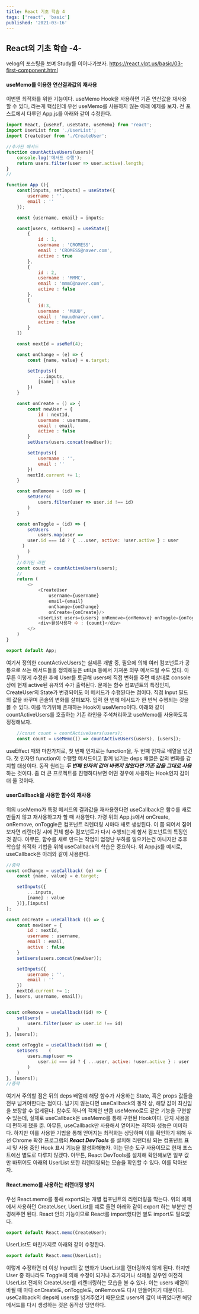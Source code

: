 ```yaml
---
title: React 기초 학습 4
tags: ['react', 'basic']
published: '2021-03-16'
---
```


## React의 기초 학습 -4-
velog의 포스팅을 보며 Study를 이어나가보자.
https://react.vlpt.us/basic/03-first-component.html

#### useMemo를 이용한 연산결과값의 재사용
이번엔 최적화를 위한 기능이다. useMemo Hook을 사용하면 기존 연산값을 재사용 할 수 있다, 라는게 핵심인데 우선 useMemo를 사용하지 않는 아래 예제를 보자. 전 포스트에서 다루던 App.js를 아래와 같이 수정한다.
```javascript
import React, {useRef, useState, useMemo} from 'react';
import UserList from './UserList';
import CreateUser from './CreateUser';

//추가된 메서드
function countActiveUsers(users){
	console.log('메서드 수행');
	return users.filter(user => user.active).length;
}
//

function App (){
	const[inputs, setInputs] = useState({
		username : '',
		email : ''
	});

	const {username, email} = inputs;

	const[users, setUsers] = useState([
		{
			id : 1,
			username : 'CROMESS',
			email : 'CROMESS@naver.com',
			active : true
		},
		{
			id : 2,
			username : 'MMMC',
			email : 'mmmC@naver.com',
			active : false
		},
		{
			id:3,
			username : 'MUUU',
			email : 'muuu@naver.com',
			active : false
		}
	])

	const nextId = useRef(4);

	const onChange = (e) => {
		const {name, value} = e.target;

		setInputs({
			...inputs,
			[name] : value
		})
	}

	const onCreate = () => {
		const newUser = {
			id : nextId,
			username : username,
			email : email,
			active : false
		}
		setUsers(users.concat(newUser));

		setInputs({
			username : '',
			email : ''
		})
		nextId.current += 1;
	}

	const onRemove = (id) => {
		setUsers(
			users.filter(user => user.id !== id)
		)
	}

	const onToggle = (id) => {
		setUsers	(
			users.map(user =>
        user.id === id ? { ...user, active: !user.active } : user
      )
		)
	}
	//추가된 라인
	const count = countActiveUsers(users);
	//
	return (
		<>
			<CreateUser
				username={username}
				email={email}
				onChange={onChange}
				onCreate={onCreate}/>
			<UserList users={users} onRemove={onRemove} onToggle={onToggle} />
			<div>활성사용자 수 : {count}</div>
		</>
	)
}

export default App;
```
여기서 정의한 countActiveUsers는 실제론 개발 중, 필요에 의해 여러 컴포넌트가 공통으로 쓰는 메서드들을 정의해놓은 util.js 등에서 가져온 외부 메서드일 수도 있다. 아무튼 이렇게 수정한 후에 User를 토글해 users에 직접 변화를 주면 예상대로 console상에 현재 active된 유저의 수가 출력된다. 문제는 함수 컴포넌트의 특징인지, CreateUser의 State가 변경되어도 이 메서드가 수행된다는 점이다. 직접 Input 필드의 값을 바꾸며 콘솔의 변화를 살펴보자. 입력 한 번에 메서드가 한 번씩 수행되는 것을 볼 수 있다. 이를 막기위해 존재하는 Hook이 useMemo이다. 아래와 같이 countActiveUsers를 호출하는 기존 라인을 주석처리하고 useMemo를 사용하도록 정정해보자.
```javascript
	//const count = countActiveUsers(users);
	const count = useMemo(() => countActiveUsers(users), [users]);
```
useEffect 때와 마찬가지로, 첫 번째 인자로는 function을, 두 번째 인자로 배열을 넘긴다. 첫 인자인 function이 수행할 메서드이고 함께 넘기는 deps 배열은 값의 변화를 감지할 대상이다. 동작 원리는 ***두 번째 인자의 값이 바뀌지 않았다면 기존 값을 그대로 사용*** 하는 것이다. 좀 더 큰 프로젝트를 진행하다보면 어떤 경우에 사용하는 Hook인지 감이 더 올 것이다.

#### userCallback을 사용한 함수의 재사용
위의 useMemo가 특정 메서드의 결과값을 재사용한다면 useCallback은 함수를 새로 만들지 않고 재사용하고자 할 때 사용한다. 가령 위의 App.js에서 onCreate, onRemove, onToggle은 컴포넌트 리렌더링 시마다 새로 생성된다. 이 쯤 되어서 짚어보자면 리랜더링 시에 전체 함수 컴포넌트가 다시 수행되는게 함서 컴포넌트의 특징인 것 같다. 아무튼, 함수를 새로 만드는 작업이 엄청난 부하를 일으키는건 아니지만 추후 학습할 최적화 기법을 위해 useCallback의 학습은 중요하다. 위 App.js를 예시로, useCallback은 아래와 같이 사용한다.
```javascript
//중략
const onChange = useCallback( (e) => {
	const {name, value} = e.target;

	setInputs({
		...inputs,
		[name] : value
	})},[inputs]
);

const onCreate = useCallback (() => {
	const newUser = {
		id : nextId,
		username : username,
		email : email,
		active : false
	}
	setUsers(users.concat(newUser));

	setInputs({
		username : '',
		email : ''
	})
	nextId.current += 1;
}, [users, username, email]);


const onRemove = useCallback((id) => {
	setUsers(
		users.filter(user => user.id !== id)
	)
}, [users]);

const onToggle = useCallback((id) => {
	setUsers	(
		users.map(user =>
			user.id === id ? { ...user, active: !user.active } : user
		)
	)
}, [users]);
//중략
```
여기서 주의할 점은 뒤의 deps 배열에 해당 함수가 사용하는 State, 혹은 props 값들을 전부 넘겨야한다는 점이다. 넘기지 않는다면 useCallback의 동작 상, 해당 값이 최신임을 보장할 수 없게된다. 함수도 하나의 객체인 만큼 useMemo로도 같은 기능을 구현할 수 있는데, 실제로 useCallback은 useMemo를 통해 구현된 Hook이다. 단지 사용을 더 편하게 했을 뿐. 아무튼, useCallback만 사용해서 얻어지는 최적화 성능은 미미하다. 하지만 이를 사용한 기법을 통해 얻어지는 최적화는 상당하며 이를 확인하기 위해 우선 Chrome 확장 프로그램의 ***React DevTools*** 를 설치해 리랜더링 되는 컴포넌트 표시 및 사용 중인 Hook 표시 기능을 활성화해놓자. 이는 단순 도구 사용이므로 현재 포스트에선 별도로 다루지 않겠다. 아무튼, React DevTools를 설치해 확인해보면 일부 값만 바뀌어도 아래의 UserList 또한 리렌더링되는 모습을 확인할 수 있다. 이를 막아보자.

#### React.memo를 사용하는 리랜더링 방지
우선 React.memo를 통해 export되는 개별 컴포넌트의 리렌더링을 막는다. 위의 예제에서 사용하던 CreateUser, UserList를 예로 들면 아래와 같이 export 하는 부분만 변경해주면 된다. React 안의 기능이므로 React를 import했다면 별도 import도 필요없다.
```javascript
export default React.memo(CreateUser);
```
UserList도 마찬가지로 아래와 같이 수정한다.
```javascript
export default React.memo(UserList);
```
이렇게 수정하면 더 이상 Input의 값 변화가 UserList를 렌더링하지 않게 된다. 하지만 User 중 하나라도 Toggle에 의해 수정이 되거나 추가되거나 삭제될 경우엔 여전히 UserList 전체와 CreateUser를 리렌더링하는 모습을 볼 수 있다. 이는 users 배열이 바뀔 때 마다 onCreate도, onToggle도, onRemove도 다시 만들어지기 때문이다. useCallback의 deps에 users를 넘겨주었기 때문으로 users의 값이 바뀌었다면 해당 메서드를 다시 생성하는 것은 동작상 당연하다.
